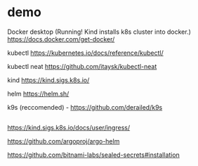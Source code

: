 # demo
Docker desktop (Running! Kind installs k8s cluster into docker.) https://docs.docker.com/get-docker/

kubectl https://kubernetes.io/docs/reference/kubectl/

kubectl neat https://github.com/itaysk/kubectl-neat

kind https://kind.sigs.k8s.io/

helm https://helm.sh/

k9s (reccomended) - https://github.com/derailed/k9s




##
https://kind.sigs.k8s.io/docs/user/ingress/

https://github.com/argoproj/argo-helm

https://github.com/bitnami-labs/sealed-secrets#installation

